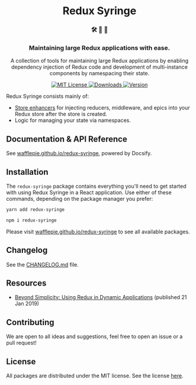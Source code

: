 <h1 align="center">
Redux Syringe
</h1>

<h3 align="center">
🛠 💪 💉
</h3>

<h3 align="center">
Maintaining large Redux applications with ease.
</h3>

<p align="center">
A collection of tools for maintaining large Redux applications by enabling dependency injection of Redux code and development of multi-instance components by namespacing their state.
</p>

<p align="center">
  <a href="https://github.com/wafflepie/redux-syringe/blob/main/LICENSE">
    <img src="https://flat.badgen.net/badge/license/MIT/blue" alt="MIT License" />
  </a>

  <a href="https://npmjs.com/package/redux-syringe">
    <img src="https://flat.badgen.net/npm/dm/redux-syringe" alt="Downloads" />
  </a>

  <a href="https://npmjs.com/package/redux-syringe">
    <img src="https://flat.badgen.net/npm/v/redux-syringe" alt="Version" />
  </a>
</p>

Redux Syringe consists mainly of:

- [Store enhancers](https://github.com/reduxjs/redux/blob/master/docs/Glossary.md#store-enhancer) for injecting reducers, middleware, and epics into your Redux store after the store is created.
- Logic for managing your state via namespaces.

## Documentation & API Reference

See [wafflepie.github.io/redux-syringe](https://wafflepie.github.io/redux-syringe/), powered by Docsify.

## Installation

The `redux-syringe` package contains everything you'll need to get started with using Redux Syringe in a React application. Use either of these commands, depending on the package manager you prefer:

```sh
yarn add redux-syringe

npm i redux-syringe
```

Please visit [wafflepie.github.io/redux-syringe](https://wafflepie.github.io/redux-syringe/) to see all available packages.

## Changelog

See the [CHANGELOG.md](CHANGELOG.md) file.

## Resources

- [Beyond Simplicity: Using Redux in Dynamic Applications](https://medium.com/@wafflepie/beyond-simplicity-using-redux-in-dynamic-applications-ae9e0aea928c) (published 21 Jan 2019)

## Contributing

We are open to all ideas and suggestions, feel free to open an issue or a pull request!

## License

All packages are distributed under the MIT license. See the license [here](https://github.com/wafflepie/redux-syringe/blob/main/LICENSE).
